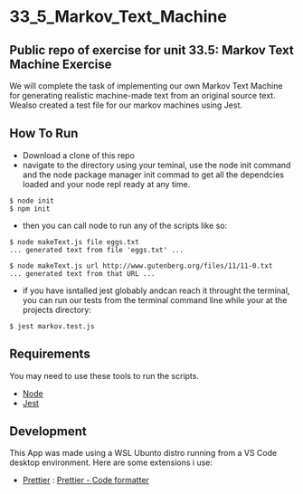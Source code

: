 # 33_5_Markov_Text_Machine
## Public repo of exercise for unit 33.5: Markov Text Machine Exercise
We will complete the task of implementing our own Markov Text Machine for generating realistic machine-made text from an original source text. Wealso created a test file for our markov machines using Jest.

## How To Run
- Download a clone of this repo
- navigate to the directory using your teminal, use the node init command and the node package manager init commad to get all the dependcies loaded and your node repl ready at any time.
```
$ node init
$ npm init
```
- then you can call node to run any of the scripts like so:
```
$ node makeText.js file eggs.txt
... generated text from file 'eggs.txt' ...

$ node makeText.js url http://www.gutenberg.org/files/11/11-0.txt
... generated text from that URL ...
```
- if you have isntalled jest globably andcan reach it throught the terminal, you can run our tests from the terminal command line while your at the projects directory:
```
$ jest markov.test.js
```

## Requirements
You may need to use these tools to run the scripts.
- [Node](https://nodejs.org/en)
- [Jest](https://jestjs.io/)

## Development
This App was made using a WSL Ubunto distro running from a VS Code desktop environment.
Here are some extensions i use:
- [Prettier](https://prettier.io/) : [Prettier - Code formatter](https://marketplace.visualstudio.com/items?itemName=esbenp.prettier-vscode)

[Previous Repo]: https://github.com/papontem/33_4_Node_Files_Exercise/issues